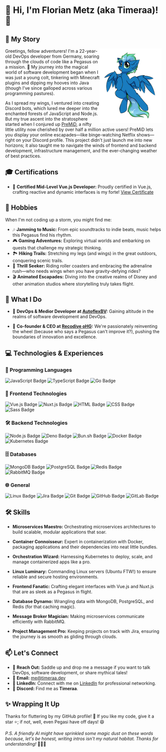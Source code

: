 # 🦄 Hi, I'm Florian Metz (aka Timeraa)! 👋

## 📖 My Story

<img src=".github/assets/Timeraa.png" align="right" width="200">

Greetings, fellow adventurers! I'm a 22-year-old DevOps developer from Germany, soaring through the clouds of code like a Pegasus on a mission. 🦄 My journey into the magical world of software development began when I was just a young colt, tinkering with Minecraft plugins and dipping my hooves into Java (though I've since galloped across various programming pastures).

As I spread my wings, I ventured into creating Discord bots, which lured me deeper into the enchanted forests of JavaScript and Node.js. But my true ascent into the stratosphere started when I conjured up [PreMiD](https://premid.app), a nifty little utility now cherished by over half a million active users! PreMiD lets you display your online escapades—like binge-watching Netflix shows—right on your Discord profile. This project didn't just launch me into new horizons; it also taught me to navigate the winds of frontend and backend development, infrastructure management, and the ever-changing weather of best practices.

## 🎓 Certifications

- 🏅 **Certified Mid-Level Vue.js Developer:** Proudly certified in Vue.js, crafting reactive and dynamic interfaces is my forte! [View Certificate](https://certificates.dev/c/9cc53f9a-64f2-4920-b773-8a08a684a7d5)

## 🌟 Hobbies

When I'm not coding up a storm, you might find me:

- 🎶 **Jamming to Music:** From epic soundtracks to indie beats, music helps this Pegasus find his rhythm.
- 🎮 **Gaming Adventures:** Exploring virtual worlds and embarking on quests that challenge my strategic thinking.
- 🏞️ **Hiking Trails:** Stretching my legs (and wings) in the great outdoors, conquering scenic trails.
- 🎢 **Thrill Seeker:** Riding roller coasters and embracing the adrenaline rush—who needs wings when you have gravity-defying rides?
- 🎬 **Animated Escapades:** Diving into the creative realms of Disney and other animation studios where storytelling truly takes flight.

## 🚀 What I Do

- 🔧 **DevOps & Medior Developer at [AutoflexBV](https://github.com/AutoflexBV):** Gaining altitude in the realms of software development and DevOps.

- 💼 **Co-founder & CEO at [Recodive oHG](https://recodive.com/):** We're passionately reinventing the wheel (because who says a Pegasus can't improve it?), pushing the boundaries of innovation and excellence.

## 💻 Technologies & Experiences

### 🔧 Programming Languages

![JavaScript Badge](https://img.shields.io/badge/-JavaScript-F7DF1E?style=flat&logo=javascript&logoColor=black)
![TypeScript Badge](https://img.shields.io/badge/-TypeScript-007ACC?style=flat&logo=typescript&logoColor=white)
![Go Badge](https://img.shields.io/badge/-Go-00ADD8?style=flat&logo=go&logoColor=white)

### 🎨 Frontend Technologies

![Vue.js Badge](https://img.shields.io/badge/-Vue.js-4FC08D?style=flat&logo=vue.js&logoColor=white)
![Nuxt.js Badge](https://img.shields.io/badge/-Nuxt.js-00C58E?style=flat&logo=nuxt.js&logoColor=white)
![HTML Badge](https://img.shields.io/badge/-HTML-E34F26?style=flat&logo=html5&logoColor=white)
![CSS Badge](https://img.shields.io/badge/-CSS-1572B6?style=flat&logo=css3&logoColor=white)
![Sass Badge](https://img.shields.io/badge/-Sass-CC6699?style=flat&logo=sass&logoColor=white)

### 🛠️ Backend Technologies

![Node.js Badge](https://img.shields.io/badge/-Node.js-339933?style=flat&logo=node.js&logoColor=white)
![Deno Badge](https://img.shields.io/badge/-Deno-000000?style=flat&logo=deno&logoColor=white)
![Bun.sh Badge](https://img.shields.io/badge/-Bun-%23f7eeda?style=flat&logo=bun&logoColor=black)
![Docker Badge](https://img.shields.io/badge/-Docker-2496ED?style=flat&logo=docker&logoColor=white)
![Kubernetes Badge](https://img.shields.io/badge/-Kubernetes-326CE5?style=flat&logo=kubernetes&logoColor=white)

### 🗄️ Databases

![MongoDB Badge](https://img.shields.io/badge/-MongoDB-47A248?style=flat&logo=mongodb&logoColor=white)
![PostgreSQL Badge](https://img.shields.io/badge/-PostgreSQL-336791?style=flat&logo=postgresql&logoColor=white)
![Redis Badge](https://img.shields.io/badge/-Redis-DC382D?style=flat&logo=redis&logoColor=white)
![RabbitMQ Badge](https://img.shields.io/badge/-RabbitMQ-fc6404?style=flat&logo=rabbitmq&logoColor=white)

### 🌐 General

![Linux Badge](https://img.shields.io/badge/-Linux-FCC624?style=flat&logo=linux&logoColor=black)
![Jira Badge](https://img.shields.io/badge/-Jira-0052CC?style=flat&logo=jira&logoColor=white)
![Git Badge](https://img.shields.io/badge/-Git-F05032?style=flat&logo=git&logoColor=white)
![GitHub Badge](https://img.shields.io/badge/-GitHub-181717?style=flat&logo=github&logoColor=white)
![GitLab Badge](https://img.shields.io/badge/-GitLab-FCA121?style=flat&logo=gitlab&logoColor=white)

## 🛠️ Skills

- **Microservices Maestro:** Orchestrating microservices architectures to build scalable, modular applications that soar.

- **Container Connoisseur:** Expert in containerization with Docker, packaging applications and their dependencies into neat little bundles.

- **Orchestration Wizard:** Harnessing Kubernetes to deploy, scale, and manage containerized apps like a pro.

- **Linux Luminary:** Commanding Linux servers (Ubuntu FTW!) to ensure reliable and secure hosting environments.

- **Frontend Fanatic:** Crafting elegant interfaces with Vue.js and Nuxt.js that are as sleek as a Pegasus in flight.

- **Database Dynamo:** Wrangling data with MongoDB, PostgreSQL, and Redis (for that caching magic).

- **Message Broker Magician:** Making microservices communicate efficiently with RabbitMQ.

- **Project Management Pro:** Keeping projects on track with Jira, ensuring the journey is as smooth as gliding through clouds.

## 📫 Let's Connect

- 💬 **Reach Out:** Saddle up and drop me a message if you want to talk DevOps, software development, or share mythical tales!
- 📧 **Email:** [me@timeraa.dev](mailto:me@timeraa.dev)
- 🔗 **LinkedIn:** Connect with me on [LinkedIn](https://www.linkedin.com/in/Timeraa) for professional networking.
- 💬 **Discord:** Find me as **Timeraa**.

## ✨ Wrapping It Up

Thanks for fluttering by my GitHub profile! 🚀 If you like my code, give it a star ⭐️; if not, well, even Pegasi have off days! 😄

_P.S. A friendly AI might have sprinkled some magic dust on these words because, let's be honest, writing intros isn't my natural habitat. Thanks for understanding!_ 🤖🦄✨
